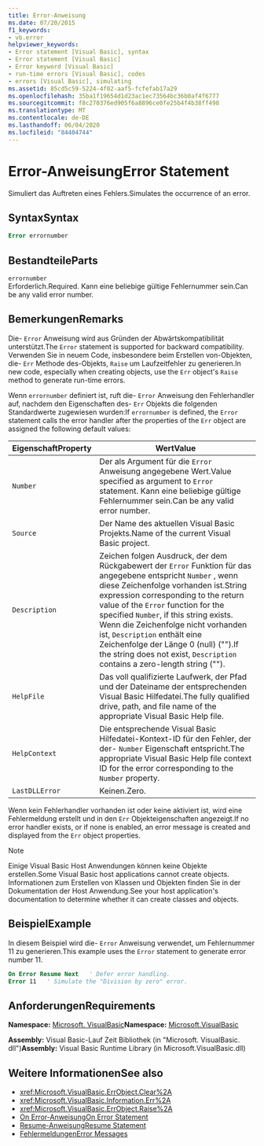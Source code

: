 ```yaml
---
title: Error-Anweisung
ms.date: 07/20/2015
f1_keywords:
- vb.error
helpviewer_keywords:
- Error statement [Visual Basic], syntax
- Error statement [Visual Basic]
- Error keyword [Visual Basic]
- run-time errors [Visual Basic], codes
- errors [Visual Basic], simulating
ms.assetid: 85cd5c59-5224-4f02-aaf5-fcfefab17a29
ms.openlocfilehash: 35ba1f19654d1d23ac1ec73564bc36b0af4f6777
ms.sourcegitcommit: f8c270376ed905f6a8896ce0fe25b4f4b38ff498
ms.translationtype: MT
ms.contentlocale: de-DE
ms.lasthandoff: 06/04/2020
ms.locfileid: "84404744"
---
```

# <a name="error-statement"></a><span data-ttu-id="fc516-102">Error-Anweisung</span><span class="sxs-lookup"><span data-stu-id="fc516-102">Error Statement</span></span>
<span data-ttu-id="fc516-103">Simuliert das Auftreten eines Fehlers.</span><span class="sxs-lookup"><span data-stu-id="fc516-103">Simulates the occurrence of an error.</span></span>  
  
## <a name="syntax"></a><span data-ttu-id="fc516-104">Syntax</span><span class="sxs-lookup"><span data-stu-id="fc516-104">Syntax</span></span>  
  
```vb  
Error errornumber  
```  
  
## <a name="parts"></a><span data-ttu-id="fc516-105">Bestandteile</span><span class="sxs-lookup"><span data-stu-id="fc516-105">Parts</span></span>  
 `errornumber`  
 <span data-ttu-id="fc516-106">Erforderlich.</span><span class="sxs-lookup"><span data-stu-id="fc516-106">Required.</span></span> <span data-ttu-id="fc516-107">Kann eine beliebige gültige Fehlernummer sein.</span><span class="sxs-lookup"><span data-stu-id="fc516-107">Can be any valid error number.</span></span>  
  
## <a name="remarks"></a><span data-ttu-id="fc516-108">Bemerkungen</span><span class="sxs-lookup"><span data-stu-id="fc516-108">Remarks</span></span>  
 <span data-ttu-id="fc516-109">Die- `Error` Anweisung wird aus Gründen der Abwärtskompatibilität unterstützt.</span><span class="sxs-lookup"><span data-stu-id="fc516-109">The `Error` statement is supported for backward compatibility.</span></span> <span data-ttu-id="fc516-110">Verwenden Sie in neuem Code, insbesondere beim Erstellen von-Objekten, die- `Err` Methode des-Objekts, `Raise` um Laufzeitfehler zu generieren.</span><span class="sxs-lookup"><span data-stu-id="fc516-110">In new code, especially when creating objects, use the `Err` object's `Raise` method to generate run-time errors.</span></span>  
  
 <span data-ttu-id="fc516-111">Wenn `errornumber` definiert ist, ruft die- `Error` Anweisung den Fehlerhandler auf, nachdem den Eigenschaften des- `Err` Objekts die folgenden Standardwerte zugewiesen wurden:</span><span class="sxs-lookup"><span data-stu-id="fc516-111">If `errornumber` is defined, the `Error` statement calls the error handler after the properties of the `Err` object are assigned the following default values:</span></span>  
  
|<span data-ttu-id="fc516-112">Eigenschaft</span><span class="sxs-lookup"><span data-stu-id="fc516-112">Property</span></span>|<span data-ttu-id="fc516-113">Wert</span><span class="sxs-lookup"><span data-stu-id="fc516-113">Value</span></span>|  
|--------------|-----------|  
|`Number`|<span data-ttu-id="fc516-114">Der als Argument für die `Error` Anweisung angegebene Wert.</span><span class="sxs-lookup"><span data-stu-id="fc516-114">Value specified as argument to `Error` statement.</span></span> <span data-ttu-id="fc516-115">Kann eine beliebige gültige Fehlernummer sein.</span><span class="sxs-lookup"><span data-stu-id="fc516-115">Can be any valid error number.</span></span>|  
|`Source`|<span data-ttu-id="fc516-116">Der Name des aktuellen Visual Basic Projekts.</span><span class="sxs-lookup"><span data-stu-id="fc516-116">Name of the current Visual Basic project.</span></span>|  
|`Description`|<span data-ttu-id="fc516-117">Zeichen folgen Ausdruck, der dem Rückgabewert der `Error` Funktion für das angegebene entspricht `Number` , wenn diese Zeichenfolge vorhanden ist.</span><span class="sxs-lookup"><span data-stu-id="fc516-117">String expression corresponding to the return value of the `Error` function for the specified `Number`, if this string exists.</span></span> <span data-ttu-id="fc516-118">Wenn die Zeichenfolge nicht vorhanden ist, `Description` enthält eine Zeichenfolge der Länge 0 (null) ("").</span><span class="sxs-lookup"><span data-stu-id="fc516-118">If the string does not exist, `Description` contains a zero-length string ("").</span></span>|  
|`HelpFile`|<span data-ttu-id="fc516-119">Das voll qualifizierte Laufwerk, der Pfad und der Dateiname der entsprechenden Visual Basic Hilfedatei.</span><span class="sxs-lookup"><span data-stu-id="fc516-119">The fully qualified drive, path, and file name of the appropriate Visual Basic Help file.</span></span>|  
|`HelpContext`|<span data-ttu-id="fc516-120">Die entsprechende Visual Basic Hilfedatei-Kontext-ID für den Fehler, der der- `Number` Eigenschaft entspricht.</span><span class="sxs-lookup"><span data-stu-id="fc516-120">The appropriate Visual Basic Help file context ID for the error corresponding to the `Number` property.</span></span>|  
|`LastDLLError`|<span data-ttu-id="fc516-121">Keinen.</span><span class="sxs-lookup"><span data-stu-id="fc516-121">Zero.</span></span>|  
  
 <span data-ttu-id="fc516-122">Wenn kein Fehlerhandler vorhanden ist oder keine aktiviert ist, wird eine Fehlermeldung erstellt und in den `Err` Objekteigenschaften angezeigt.</span><span class="sxs-lookup"><span data-stu-id="fc516-122">If no error handler exists, or if none is enabled, an error message is created and displayed from the `Err` object properties.</span></span>  
  
> [!NOTE]
> <span data-ttu-id="fc516-123">Einige Visual Basic Host Anwendungen können keine Objekte erstellen.</span><span class="sxs-lookup"><span data-stu-id="fc516-123">Some Visual Basic host applications cannot create objects.</span></span> <span data-ttu-id="fc516-124">Informationen zum Erstellen von Klassen und Objekten finden Sie in der Dokumentation der Host Anwendung.</span><span class="sxs-lookup"><span data-stu-id="fc516-124">See your host application's documentation to determine whether it can create classes and objects.</span></span>  
  
## <a name="example"></a><span data-ttu-id="fc516-125">Beispiel</span><span class="sxs-lookup"><span data-stu-id="fc516-125">Example</span></span>  
 <span data-ttu-id="fc516-126">In diesem Beispiel wird die- `Error` Anweisung verwendet, um Fehlernummer 11 zu generieren.</span><span class="sxs-lookup"><span data-stu-id="fc516-126">This example uses the `Error` statement to generate error number 11.</span></span>  
  
```vb  
On Error Resume Next   ' Defer error handling.  
Error 11   ' Simulate the "Division by zero" error.  
```  
  
## <a name="requirements"></a><span data-ttu-id="fc516-127">Anforderungen</span><span class="sxs-lookup"><span data-stu-id="fc516-127">Requirements</span></span>  
 <span data-ttu-id="fc516-128">**Namespace:** [Microsoft. VisualBasic](../runtime-library-members.md)</span><span class="sxs-lookup"><span data-stu-id="fc516-128">**Namespace:** [Microsoft.VisualBasic](../runtime-library-members.md)</span></span>  
  
 <span data-ttu-id="fc516-129">**Assembly:** Visual Basic-Lauf Zeit Bibliothek (in "Microsoft. VisualBasic. dll")</span><span class="sxs-lookup"><span data-stu-id="fc516-129">**Assembly:** Visual Basic Runtime Library (in Microsoft.VisualBasic.dll)</span></span>  
  
## <a name="see-also"></a><span data-ttu-id="fc516-130">Weitere Informationen</span><span class="sxs-lookup"><span data-stu-id="fc516-130">See also</span></span>

- <xref:Microsoft.VisualBasic.ErrObject.Clear%2A>
- <xref:Microsoft.VisualBasic.Information.Err%2A>
- <xref:Microsoft.VisualBasic.ErrObject.Raise%2A>
- [<span data-ttu-id="fc516-131">On Error-Anweisung</span><span class="sxs-lookup"><span data-stu-id="fc516-131">On Error Statement</span></span>](on-error-statement.md)
- [<span data-ttu-id="fc516-132">Resume-Anweisung</span><span class="sxs-lookup"><span data-stu-id="fc516-132">Resume Statement</span></span>](resume-statement.md)
- [<span data-ttu-id="fc516-133">Fehlermeldungen</span><span class="sxs-lookup"><span data-stu-id="fc516-133">Error Messages</span></span>](../error-messages/index.md)
